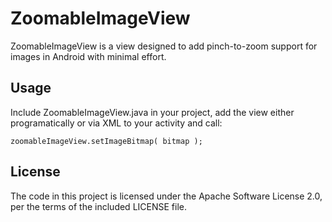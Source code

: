 # ZoomableImageView

ZoomableImageView is a view designed to add pinch-to-zoom support for images in Android with minimal effort. 

## Usage

Include ZoomableImageView.java in your project, add the view either programatically or via XML to your activity and call:

	zoomableImageView.setImageBitmap( bitmap );

## License
The code in this project is licensed under the Apache Software License 2.0, per the terms of the included LICENSE file.
